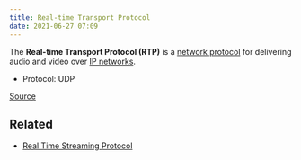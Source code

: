 ```yaml
---
title: Real-time Transport Protocol
date: 2021-06-27 07:09
---
```


The **Real-time Transport Protocol (RTP)** is a 
[network protocol](2021-06-25--06-08-56Z--communication_protocol.md) for
delivering audio and video over 
[IP networks](2021-06-15--06-19-15Z--internet_protocol_suite.md).

* Protocol: UDP

[Source](https://en.wikipedia.org/wiki/Real-time_Transport_Protocol)

## Related

* [Real Time Streaming Protocol](2021-06-27--07-15-12Z--real_time_streaming_protocol.md)

